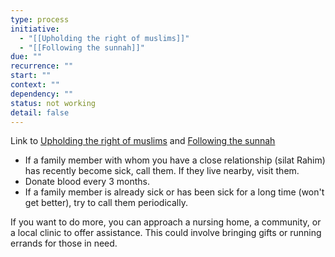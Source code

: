 ```yaml
---
type: process
initiative:
  - "[[Upholding the right of muslims]]"
  - "[[Following the sunnah]]"
due: ""
recurrence: ""
start: ""
context: ""
dependency: ""
status: not working
detail: false
---
```


Link to [Upholding the right of muslims](Initiatives/worship/Upholding%20the%20right%20of%20muslims.md) and [Following the sunnah](Initiatives/worship/Following%20the%20sunnah.md)

* If a family member with whom you have a close relationship (silat Rahim) has recently become sick, call them. If they live nearby, visit them.
* Donate blood every 3 months.
* If a family member is already sick or has been sick for a long time (won't get better), try to call them periodically.

If you want to do more, you can approach a nursing home, a community, or a local clinic to offer assistance. This could involve bringing gifts or running errands for those in need.
